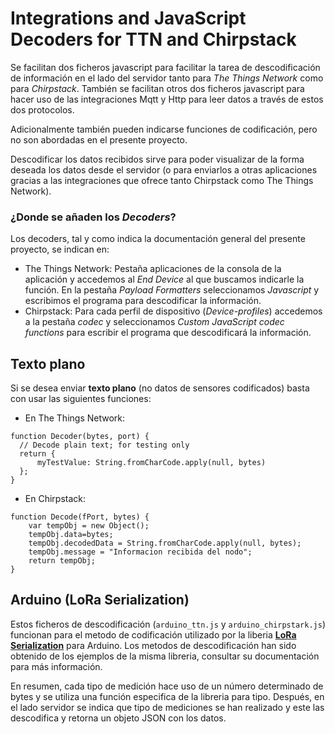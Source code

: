 # Integrations and JavaScript Decoders for TTN and Chirpstack

Se facilitan dos ficheros javascript para facilitar la tarea de descodificación de información en el lado del servidor tanto para _The Things Network_ como para _Chirpstack_. También se facilitan otros dos ficheros javascript para hacer uso de las integraciones Mqtt y Http para leer datos a través de estos dos protocolos.

Adicionalmente también pueden indicarse funciones de codificación, pero no son abordadas en el presente proyecto.

Descodificar los datos recibidos sirve para poder visualizar de la forma deseada los datos desde el servidor (o para enviarlos a otras aplicaciones gracias a las integraciones que ofrece tanto Chirpstack como The Things Network).

### ¿Donde se añaden los _Decoders_?

Los decoders, tal y como indica la documentación general del presente proyecto, se indican en:
* The Things Network: Pestaña aplicaciones de la consola de la aplicación y accedemos al _End Device_ al que buscamos indicarle la función. En la pestaña _Payload Formatters_ seleccionamos _Javascript_ y escribimos el programa para descodificar la información.
* Chirpstack: Para cada perfil de dispositivo (_Device-profiles_) accedemos a la pestaña _codec_ y seleccionamos _Custom JavaScript codec functions_ para escribir el programa que descodificará la información.

## Texto plano

Si se desea enviar **texto plano** (no datos de sensores codificados) basta con usar las siguientes funciones:

* En The Things Network:
```
function Decoder(bytes, port) {
  // Decode plain text; for testing only 
  return {
      myTestValue: String.fromCharCode.apply(null, bytes)
  };
}
```
* En Chirpstack:
```
function Decode(fPort, bytes) {
    var tempObj = new Object();
  	tempObj.data=bytes;
    tempObj.decodedData = String.fromCharCode.apply(null, bytes);
    tempObj.message = "Informacion recibida del nodo";
    return tempObj;
}
```



## Arduino (LoRa Serialization)

Estos ficheros de descodificación (``arduino_ttn.js`` y ``arduino_chirpstark.js``) funcionan para el metodo de codificación utilizado por la liberia [**LoRa Serialization**](https://github.com/thesolarnomad/lora-serialization) para Arduino. Los metodos de descodificación han sido obtenido de los ejemplos de la misma libreria, consultar su documentación para más información.

En resumen, cada tipo de medición hace uso de un número determinado de bytes y se utiliza una función especifica de la libreria para tipo. Después, en el lado servidor se indica que tipo de mediciones se han realizado y este las descodifica y retorna un objeto JSON con los datos.